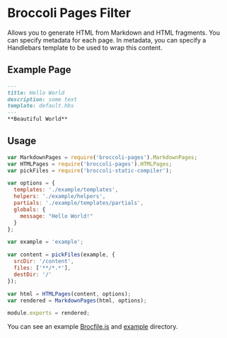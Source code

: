 # Broccoli Pages Filter

Allows you to generate HTML from Markdown and HTML fragments. You can specify metadata for each page.
In metadata, you can specify a Handlebars template to be used to wrap this content.

## Example Page
```markdown
---
title: Hello World
description: some text
template: default.hbs
---
**Beautiful World**
```

## Usage

```javascript
var MarkdownPages = require('broccoli-pages').MarkdownPages;
var HTMLPages = require('broccoli-pages').HTMLPages;
var pickFiles = require('broccoli-static-compiler');

var options = {
  templates: './example/templates',
  helpers: './example/helpers',
  partials: './example/templates/partials',
  globals: {
    message: "Hello World!"
  }
};

var example = 'example';

var content = pickFiles(example, {
  srcDir: '/content',
  files: ['**/*.*'],
  destDir: '/'
});

var html = HTMLPages(content, options);
var rendered = MarkdownPages(html, options);

module.exports = rendered;
```

You can see an example [Brocfile.js](Brocfile.js) and [example](example) directory.

